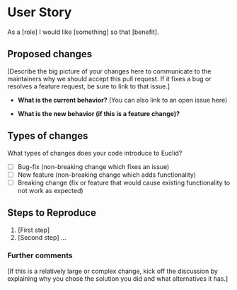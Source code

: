 # User Story

As a [role] I would like [something] so that [benefit].

## Proposed changes

[Describe the big picture of your changes here to communicate to the maintainers why we should accept this pull request. If it fixes a bug or resolves a feature request, be sure to link to that issue.]

* **What is the current behavior?** (You can also link to an open issue here)

* **What is the new behavior (if this is a feature change)?**

## Types of changes

What types of changes does your code introduce to Euclid?

* [ ] Bug-fix (non-breaking change which fixes an issue)
* [ ] New feature (non-breaking change which adds functionality)
* [ ] Breaking change (fix or feature that would cause existing functionality to not work as expected)

## Steps to Reproduce

1. [First step]
2. [Second step]
...

### Further comments

[If this is a relatively large or complex change, kick off the discussion by explaining why you chose the solution you did and what alternatives it has.]
